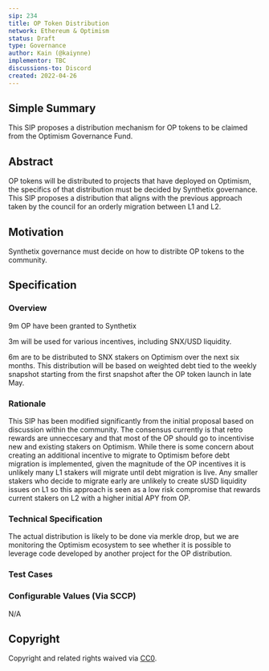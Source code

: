 ```yaml
---
sip: 234
title: OP Token Distribution
network: Ethereum & Optimism
status: Draft
type: Governance
author: Kain (@kaiynne)
implementor: TBC
discussions-to: Discord
created: 2022-04-26
---
```


## Simple Summary

This SIP proposes a distribution mechanism for OP tokens to be claimed from the Optimism Governance Fund.

## Abstract

OP tokens will be distributed to projects that have deployed on Optimism, the specifics of that distribution must be decided by Synthetix governance. This SIP proposes a distribution that aligns with the previous approach taken by the council for an orderly migration between L1 and L2.

## Motivation

Synthetix governance must decide on how to distribte OP tokens to the community.

## Specification

<!--The specification should describe the syntax and semantics of any new feature, there are five sections
1. Overview
2. Rationale
3. Technical Specification
4. Test Cases
5. Configurable Values
-->

### Overview

9m OP have been granted to Synthetix

3m will be used for various incentives, including SNX/USD liquidity.

6m are to be distributed to SNX stakers on Optimism over the next six months. This distribution will be based on weighted debt tied to the weekly snapshot starting from the first snapshot after the OP token launch in late May.

### Rationale

This SIP has been modified significantly from the initial proposal based on discussion within the community. The consensus currently is that retro rewards are unneccesary and that most of the OP should go to incentivise new and existing stakers on Optimism. While there is some concern about creating an additional incentive to migrate to Optimism before debt migration is implemented, given the magnitude of the OP incentives it is unlikely many L1 stakers will migrate until debt migration is live. Any smaller stakers who decide to migrate early are unlikely to create sUSD liquidity issues on L1 so this approach is seen as a low risk compromise that rewards current stakers on L2 with a higher initial APY from OP.

### Technical Specification

<!--The technical specification should outline the public API of the changes proposed. That is, changes to any of the interfaces Synthetix currently exposes or the creations of new ones.-->

The actual distribution is likely to be done via merkle drop, but we are monitoring the Optimism ecosystem to see whether it is possible to leverage code developed by another project for the OP distribution.

### Test Cases

<!--Test cases for an implementation are mandatory for SIPs but can be included with the implementation..-->

### Configurable Values (Via SCCP)

<!--Please list all values configurable via SCCP under this implementation.-->

N/A

## Copyright

Copyright and related rights waived via [CC0](https://creativecommons.org/publicdomain/zero/1.0/).
